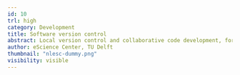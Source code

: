 ```yaml
---
id: 10
trl: high
category: Development
title: Software version control
abstract: Local version control and collaborative code development, for example using Git and GitHub
author: eScience Center, TU Delft
thumbnail: "nlesc-dummy.png"
visibility: visible
---
```


